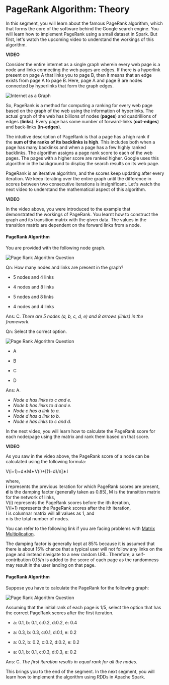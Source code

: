# PageRank Algorithm: Theory

In this segment, you will learn about the famous PageRank algorithm, which that forms the core of the software behind the Google search engine. You will learn how to implement PageRank using a small dataset in Spark. But first, let's watch the upcoming video to understand the workings of this algorithm.

**VIDEO**

Consider the entire internet as a single graph wherein every web page is a node and links connecting the web pages are edges. If there is a hyperlink present on page A that links you to page B, then it means that an edge exists from page A to page B. Here, page A and page B are nodes connected by hyperlinks that form the graph edges.

![Internet as a Graph](https://i.ibb.co/n6G32xx/Internet-as-a-Graph.jpg)

So, PageRank is a method for computing a ranking for every web page based on the graph of the web using the information of hyperlinks. The actual graph of the web has billions of nodes (**pages**) and quadrillions of edges (**links**). Every page has some number of forward-links (**out-edges**) and back-links (**in-edges**).

The intuitive description of PageRank is that a page has a high rank if the **sum of the ranks of its backlinks is high**. This includes both when a page has many backlinks and when a page has a few highly ranked backlinks. The algorithm assigns a page rank score to each of the web pages. The pages with a higher score are ranked higher. Google uses this algorithm in the background to display the search results on its web page.

PageRank is an iterative algorithm, and the scores keep updating after every iteration. We keep iterating over the entire graph until the difference in scores between two consecutive iterations is insignificant. Let's watch the next video to understand the mathematical aspect of this algorithm.

**VIDEO**

In the video above, you were introduced to the example that demonstrated the workings of PageRank. You learnt how to construct the graph and its transition matrix with the given data. The values in the transition matrix are dependent on the forward links from a node.

#### PageRank Algorithm

You are provided with the following node graph.

![Page Rank Algorithm Question](https://i.ibb.co/Cm4z2Ks/Page-Rank-Algorithm-Question-1.jpg)

Qn: How many nodes and links are present in the graph?

- 5 nodes and 4 links

- 4 nodes and 8 links

- 5 nodes and 8 links

- 4 nodes and 4 links

Ans: C. *There are 5 nodes (a, b, c, d, e) and 8 arrows (links) in the framework.*

Qn: Select the correct option.

![Page Rank Algorithm Question](https://i.ibb.co/Rjd8RVm/Page-Rank-Algorithm-Question-2.jpg)

- A

- B

- C

- D

Ans: A.

- *Node a has links to c and e.*
- *Node b has links to d and e.*
- *Node c has a link to a.*
- *Node d has a link to b.*
- *Node e has links to c and d.*

In the next video, you will learn how to calculate the PageRank score for each node/page using the matrix and rank them based on that score.

**VIDEO**

As you saw in the video above, the PageRank score of a node can be calculated using the following formula:

V(i+1)=d∗M∗V(i)+[(1−d)/n]∗I

where,  
**i** represents the previous iteration for which PageRank scores are present,
**d** is the damping factor (generally taken as 0.85),
M is the transition matrix for the network of links,  
V(i) represents the PageRank scores before the ith iteration,  
V(i+1) represents the PageRank scores after the ith iteration,  
I is columnar matrix will all values as 1, and  
n is the total number of nodes.

You can refer to the following link if you are facing problems with [Matrix Multiplication](https://www.mathsisfun.com/algebra/matrix-multiplying.html).

The damping factor is generally kept at 85% because it is assumed that there is about 15% chance that a typical user will not follow any links on the page and instead navigate to a new random URL. Therefore, a self-contribution 0.15/n is added to the score of each page as the randomness may result in the user landing on that page.

#### PageRank Algorithm

Suppose you have to calculate the PageRank for the following graph:

![Page Rank Algorithm Question](https://i.ibb.co/Cm4z2Ks/Page-Rank-Algorithm-Question-1.jpg)

Assuming that the initial rank of each page is 1/5, select the option that has the correct PageRank scores after the first iteration.

- a: 0.1, b: 0.1, c:0.2, d:0.2, e: 0.4

- a: 0.3, b: 0.3, c:0.1, d:0.1, e: 0.2

- a: 0.2, b: 0.2, c:0.2, d:0.2, e: 0.2

- a: 0.1, b: 0.1, c:0.3, d:0.3, e: 0.2

Ans: C. *The first iteration results in equal rank for all the nodes.*

This brings you to the end of the segment. In the next segment, you will learn how to implement the algorithm using RDDs in Apache Spark.
